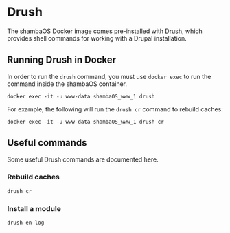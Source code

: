# Drush

The shambaOS Docker image comes pre-installed with
[Drush](https://www.drush.org), which provides shell commands for working with
a Drupal installation.

## Running Drush in Docker

In order to run the `drush` command, you must use `docker exec` to run the
command inside the shambaOS container.

    docker exec -it -u www-data shambaOS_www_1 drush

For example, the following will run the `drush cr` command to rebuild caches:

    docker exec -it -u www-data shambaOS_www_1 drush cr

## Useful commands

Some useful Drush commands are documented here.

### Rebuild caches

    drush cr

### Install a module

    drush en log
